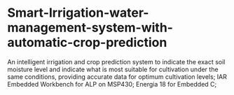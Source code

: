 # Smart-Irrigation-water-management-system-with-automatic-crop-prediction
An intelligent irrigation and crop prediction system to indicate the exact soil moisture level and indicate what is most suitable for cultivation under the same conditions, providing accurate data for optimum cultivation levels;
IAR Embedded Workbench for ALP on MSP430;
Energia 18 for Embedded C;
